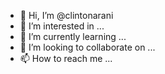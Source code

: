 - 👋 Hi, I’m @clintonarani
- 👀 I’m interested in ...
- 🌱 I’m currently learning ...
- 💞️ I’m looking to collaborate on ...
- 📫 How to reach me ...

<!---
clintonarani/clintonarani is a ✨ special ✨ repository because its `README.md` (this file) appears on your GitHub profile.
You can click the Preview link to take a look at your changes.
--->
